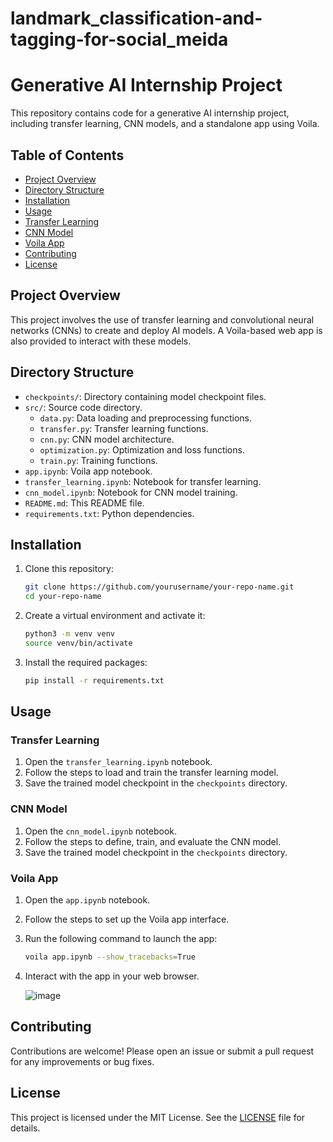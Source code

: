 # landmark_classification-and-tagging-for-social_meida

# Generative AI Internship Project

This repository contains code for a generative AI internship project, including transfer learning, CNN models, and a standalone app using Voila.

## Table of Contents
- [Project Overview](#project-overview)
- [Directory Structure](#directory-structure)
- [Installation](#installation)
- [Usage](#usage)
- [Transfer Learning](#transfer-learning)
- [CNN Model](#cnn-model)
- [Voila App](#voila-app)
- [Contributing](#contributing)
- [License](#license)

## Project Overview

This project involves the use of transfer learning and convolutional neural networks (CNNs) to create and deploy AI models. A Voila-based web app is also provided to interact with these models.

## Directory Structure

- `checkpoints/`: Directory containing model checkpoint files.
- `src/`: Source code directory.
  - `data.py`: Data loading and preprocessing functions.
  - `transfer.py`: Transfer learning functions.
  - `cnn.py`: CNN model architecture.
  - `optimization.py`: Optimization and loss functions.
  - `train.py`: Training functions.
- `app.ipynb`: Voila app notebook.
- `transfer_learning.ipynb`: Notebook for transfer learning.
- `cnn_model.ipynb`: Notebook for CNN model training.
- `README.md`: This README file.
- `requirements.txt`: Python dependencies.

## Installation

1. Clone this repository:
    ```bash
    git clone https://github.com/yourusername/your-repo-name.git
    cd your-repo-name
    ```

2. Create a virtual environment and activate it:
    ```bash
    python3 -m venv venv
    source venv/bin/activate
    ```

3. Install the required packages:
    ```bash
    pip install -r requirements.txt
    ```

## Usage

### Transfer Learning

1. Open the `transfer_learning.ipynb` notebook.
2. Follow the steps to load and train the transfer learning model.
3. Save the trained model checkpoint in the `checkpoints` directory.

### CNN Model

1. Open the `cnn_model.ipynb` notebook.
2. Follow the steps to define, train, and evaluate the CNN model.
3. Save the trained model checkpoint in the `checkpoints` directory.

### Voila App

1. Open the `app.ipynb` notebook.
2. Follow the steps to set up the Voila app interface.
3. Run the following command to launch the app:
    ```bash
    voila app.ipynb --show_tracebacks=True
    ```
4. Interact with the app in your web browser.

   ![image](https://github.com/user-attachments/assets/cc5170a3-7c87-4b02-8118-30e4e82e4626)


## Contributing

Contributions are welcome! Please open an issue or submit a pull request for any improvements or bug fixes.

## License

This project is licensed under the MIT License. See the [LICENSE](LICENSE) file for details.

